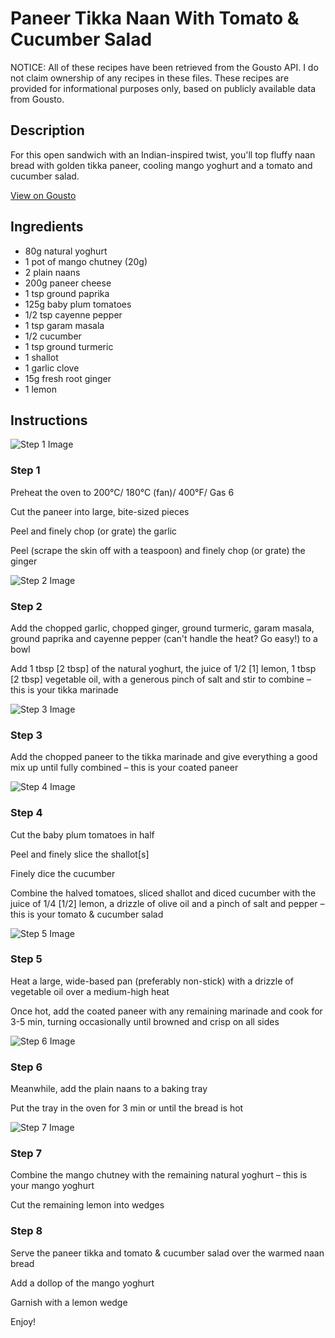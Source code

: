 # Paneer Tikka Naan With Tomato & Cucumber Salad

NOTICE: All of these recipes have been retrieved from the Gousto API. I do not claim ownership of any recipes in these files. These recipes are provided for informational purposes only, based on publicly available data from Gousto.

## Description

For this open sandwich with an Indian-inspired twist, you'll top fluffy naan bread with golden tikka paneer, cooling mango yoghurt and a tomato and cucumber salad.

[View on Gousto](https://www.gousto.co.uk/recipes/cookbook/paneer-tikka-naan-with-tomato-cucumber-salad)

## Ingredients

- 80g natural yoghurt
- 1 pot of mango chutney (20g)
- 2 plain naans
- 200g paneer cheese
- 1 tsp ground paprika
- 125g baby plum tomatoes
- 1/2 tsp cayenne pepper
- 1 tsp garam masala
- 1/2 cucumber
- 1 tsp ground turmeric
- 1 shallot
- 1 garlic clove
- 15g fresh root ginger
- 1 lemon

## Instructions

![Step 1 Image](https://production-media.gousto.co.uk/cms/recipe-step-image/1253.-step-1-x200.jpg)

### Step 1

Preheat the oven to 200°C/ 180°C (fan)/ 400°F/ Gas 6

Cut the paneer into large, bite-sized pieces

Peel and finely chop (or grate) the garlic

Peel (scrape the skin off with a teaspoon) and finely chop (or grate) the ginger

![Step 2 Image](https://production-media.gousto.co.uk/cms/recipe-step-image/step-2-1606328123443-x200.jpg)

### Step 2

Add the chopped garlic, chopped ginger, ground turmeric, garam masala, ground paprika and cayenne pepper (can't handle the heat? Go easy!) to a bowl

Add 1 tbsp <span class="text-danger">[2 tbsp]</span> of the natural yoghurt, the juice of 1/2 <span class="text-danger">[1]</span> lemon, 1 tbsp <span class="text-danger">[2 tbsp]</span> vegetable oil, with a generous pinch of salt and stir to combine – this is your tikka marinade

![Step 3 Image](https://production-media.gousto.co.uk/cms/recipe-step-image/1253.-step-3-x200.jpg)

### Step 3

Add the chopped paneer to the tikka marinade and give everything a good mix up until fully combined – this is your coated paneer

![Step 4 Image](https://production-media.gousto.co.uk/cms/recipe-step-image/step-4-1606328223508-x200.jpg)

### Step 4

Cut the baby plum tomatoes in half

Peel and finely slice the shallot<span class="text-danger">[s]</span>

Finely dice the cucumber

Combine the halved tomatoes, sliced shallot and diced cucumber with the juice of 1/4 <span class="text-danger">[1/2]</span> lemon, a drizzle of olive oil and a pinch of salt and pepper – this is your tomato & cucumber salad

![Step 5 Image](https://production-media.gousto.co.uk/cms/recipe-step-image/1253.-step-5-x200.jpg)

### Step 5

Heat a large, wide-based pan (preferably non-stick) with a drizzle of vegetable oil over a medium-high heat

Once hot, add the coated paneer with any remaining marinade and cook for 3-5 min, turning occasionally until browned and crisp on all sides

![Step 6 Image](https://production-media.gousto.co.uk/cms/recipe-step-image/1253.-step-6-x200.jpg)

### Step 6

Meanwhile, add the plain naans to a baking tray

Put the tray in the oven for 3 min or until the bread is hot

![Step 7 Image](https://production-media.gousto.co.uk/cms/recipe-step-image/1253.-step-7-x200.jpg)

### Step 7

Combine the mango chutney with the remaining natural yoghurt – this is your mango yoghurt

Cut the remaining lemon into wedges

### Step 8

Serve the paneer tikka and tomato & cucumber salad over the warmed naan bread

Add a dollop of the mango yoghurt

Garnish with a lemon wedge

Enjoy!

